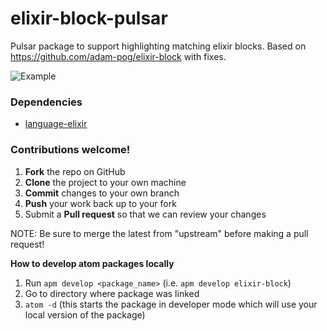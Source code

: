# elixir-block-pulsar

Pulsar package to support highlighting matching elixir blocks.
Based on https://github.com/adam-pog/elixir-block with fixes.

![Example](https://i.imgur.com/7bg8gqx.gif)

### Dependencies

- [language-elixir](https://github.com/elixir-editors/language-elixir)

### Contributions welcome!

1. **Fork** the repo on GitHub
2. **Clone** the project to your own machine
3. **Commit** changes to your own branch
4. **Push** your work back up to your fork
5. Submit a **Pull request** so that we can review your changes

NOTE: Be sure to merge the latest from "upstream" before making a pull request!

**How to develop atom packages locally**

1. Run `apm develop <package_name>` (i.e. `apm develop elixir-block`)
2. Go to directory where package was linked
3. `atom -d` (this starts the package in developer mode which will use your local version of the package)
